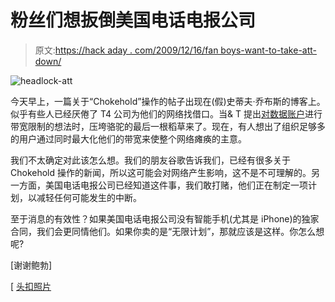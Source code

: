 # 粉丝们想扳倒美国电话电报公司

> 原文:[https://hack aday . com/2009/12/16/fan boys-want-to-take-att-down/](https://hackaday.com/2009/12/16/fanboys-want-to-take-att-down/)

![](../Images/be0aab409280516e593dd046d7558b12.png "headlock-att")

今天早上，一篇关于“Chokehold”操作的帖子出现在(假)史蒂夫·乔布斯的博客上。似乎有些人已经厌倦了 T4 公司为他们的网络找借口。当& T 提出[对数据账户](http://www.pcworld.com/article/184589/atandt_iphone_users_irate_at_idea_of_usagebased_pricing.html)进行带宽限制的想法时，压垮骆驼的最后一根稻草来了。现在，有人想出了组织足够多的用户通过同时最大化他们的带宽来使整个网络瘫痪的主意。

我们不太确定对此该怎么想。我们的朋友谷歌告诉我们，已经有很多关于 Chokehold 操作的新闻，所以这可能会对网络产生影响，这不是不可理解的。另一方面，美国电话电报公司已经知道这件事，我们敢打赌，他们正在制定一项计划，以减轻任何可能发生的中断。

至于消息的有效性？如果美国电话电报公司没有智能手机(尤其是 iPhone)的独家合同，我们会更同情他们。如果你卖的是“无限计划”，那就应该是这样。你怎么想呢?

[谢谢鲍勃]

[ [头扣照片](http://www.emeraldblaze.com/MorePhotos.html)